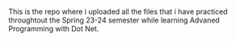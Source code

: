 This is the repo where i uploaded all the files that i have practiced throughtout the Spring 23-24 semester while learning Advaned Programming with Dot Net. 
